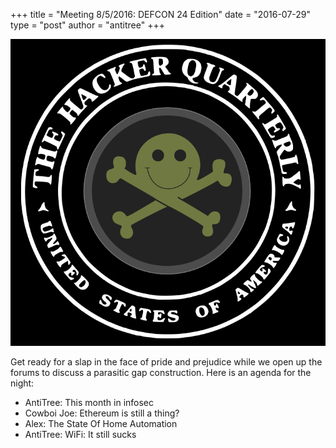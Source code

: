 +++
title = "Meeting 8/5/2016: DEFCON 24 Edition"
date = "2016-07-29"
type = "post"
author = "antitree"
+++

![2600](/images/2600_defcon24.png)

Get ready for a slap in the face of pride and prejudice while we open up
the forums to discuss a parasitic gap construction. Here is an agenda
for the night:

* AntiTree: This month in infosec
* Cowboi Joe: Ethereum is still a thing?
* Alex: The State Of Home Automation
* AntiTree: WiFi: It still sucks

